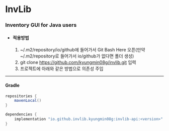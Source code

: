 # InvLib

### Inventory GUI for Java users

* #### 적용방법
  1. ~/.m2/repository/io/github에 들어가서 Git Bash Here 오픈(만약 ~/.m2/repository로 들어가서 io/github가 없다면 폴더 생성)
  2. git clone https://github.com/kyungmin08g/invlib.git 입력
  3. 프로젝트에 아래와 같은 방법으로 의존성 주입

---

#### Gradle

```java
repositories {
    mavenLocal()
}
```

```java
dependencies {
    implementation "io.github.invlib.kyungmin08g:invlib-api:<version>"
}
```
